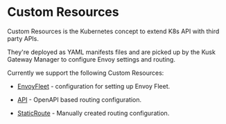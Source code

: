 # Custom Resources

Custom Resources is the Kubernetes concept to extend K8s API with third party APIs.

They're deployed as YAML manifests files and are picked up by the Kusk Gateway Manager to configure Envoy settings and routing.

Currently we support the following Custom Resources:

* [EnvoyFleet](envoyfleet.md) - configuration for setting up Envoy Fleet.

* [API](api.md) - OpenAPI based routing configuration.

* [StaticRoute](staticroute.md) - Manually created routing configuration.
